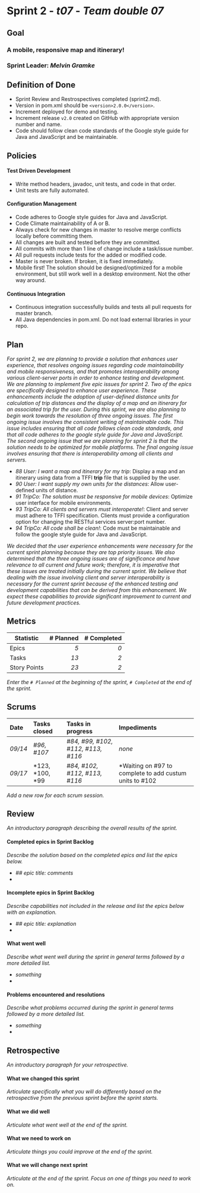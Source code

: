 # Sprint 2 - *t07* - *Team double 07*

## Goal

### A mobile, responsive map and itinerary!
### Sprint Leader: *Melvin Gramke*

## Definition of Done

* Sprint Review and Restrospectives completed (sprint2.md).
* Version in pom.xml should be `<version>2.0.0</version>`.
* Increment deployed for demo and testing.
* Increment release `v2.0` created on GitHub with appropriate version number and name.
* Code should follow clean code standards of the Google style guide for Java and JavaScript and be maintainable.


## Policies

#### Test Driven Development
* Write method headers, javadoc, unit tests, and code in that order.
* Unit tests are fully automated.
#### Configuration Management
* Code adheres to Google style guides for Java and JavaScript.
* Code Climate maintainability of A or B.
* Always check for new changes in master to resolve merge conflicts locally before committing them.
* All changes are built and tested before they are committed.
* All commits with more than 1 line of change include a task/issue number.
* All pull requests include tests for the added or modified code.
* Master is never broken.  If broken, it is fixed immediately.
* Mobile first! The solution should be designed/optimized for a mobile environment, but still work well in a desktop environment. Not the other way around.
#### Continuous Integration
* Continuous integration successfully builds and tests all pull requests for master branch.
* All Java dependencies in pom.xml.  Do not load external libraries in your repo. 


## Plan

*For sprint 2, we are planning to provide a solution that enhances user experience, that resolves ongoing issues regarding code maintainability and mobile responsiveness, and that promotes interoperability among various client-server ports in order to enhance testing and development. We are planning to implement five epic issues for sprint 2. Two of the epics are specifically designed to enhance user experience. These enhancements include the adoption of user-defined distance units for calculation of trip distances and the display of a map and an itinerary for an associated trip for the user. During this sprint, we are also planning to begin work towards the resolution of three ongoing issues. The first ongoing issue involves the consistent writing of maintainable code. This issue includes ensuring that all code follows clean code standards, and that all code adheres to the google style guide for Java and JavaScript. The second ongoing issue that we are planning for sprint 2 is that the solution needs to be optimized for mobile platforms. The final ongoing issue involves ensuring that there is interoperability among all clients and servers.*

* *88 User: I want a map and itinerary for my trip*: Display a map and an itinerary using data from a TFFI **trip** file that is supplied by the user.
* *90 User: I want supply my own units for the distances*: Allow user-defined units of distance.
* *91 TripCo: The solution must be responsive for mobile devices*: Optimize user interface for mobile environments.
* *93 TripCo: All clients and servers must interoperate!*: Client and server must adhere to TFFI specification. Clients must provide a configuration option for changing the RESTful services server:port number.
* *94 TripCo: All code shall be clean!*: Code must be maintainable and follow the google style guide for Java and JavaScript.

*We decided that the user experience enhancements were necessary for the current sprint planning because they are top priority issues. We also determined that the three ongoing issues are of significance and have relevance to all current and future work; therefore, it is imperative that these issues are treated initially during the current sprint. We believe that dealing with the issue involving client and server interoperability is necessary for the current sprint because of the enhanced testing and development capabilities that can be derived from this enhancement. We expect these capabilities to provide significant improvement to current and future development practices.*


## Metrics

| Statistic | # Planned | # Completed |
| --- | ---: | ---: |
| Epics | *5* | *0* |
| Tasks |  *13*   | *2* | 
| Story Points |  *23*  | *2* | 

*Enter the `# Planned` at the beginning of the sprint, `# Completed` at the end of the sprint.*


## Scrums

| Date | Tasks closed  | Tasks in progress | Impediments |
| :--- | :--- | :--- | :--- |
| *09/14* | *#96, #107* | *#84, #99, #102, #112, #113, #116* | *none* |
| *09/17* | *123, *100, *99 | *#84, #102, #112, #113, #116* | *Waiting on #97 to complete to add custum units to #102  |

*Add a new row for each scrum session.*

## Review

*An introductory paragraph describing the overall results of the sprint.*

#### Completed epics in Sprint Backlog 

*Describe the solution based on the completed epics and list the epics below.*

* *## epic title: comments*
* 

#### Incomplete epics in Sprint Backlog 

*Describe capabilities not included in the release and list the epics below with an explanation.*

* *## epic title: explanation*
*

#### What went well

*Describe what went well during the sprint in general terms followed by a more detailed list.*

* *something*
*

#### Problems encountered and resolutions

*Describe what problems occurred during the sprint in general terms followed by a more detailed list.*

* *something*
*

## Retrospective

*An introductory paragraph for your retrospective.*

#### What we changed this sprint

*Articulate specifically what you will do differently based on the retrospective from the previous sprint before the sprint starts.*

#### What we did well

*Articulate what went well at the end of the sprint.*

#### What we need to work on

*Articulate things you could improve at the end of the sprint.*

#### What we will change next sprint 

*Articulate at the end of the sprint.  Focus on one of things you need to work on.*
